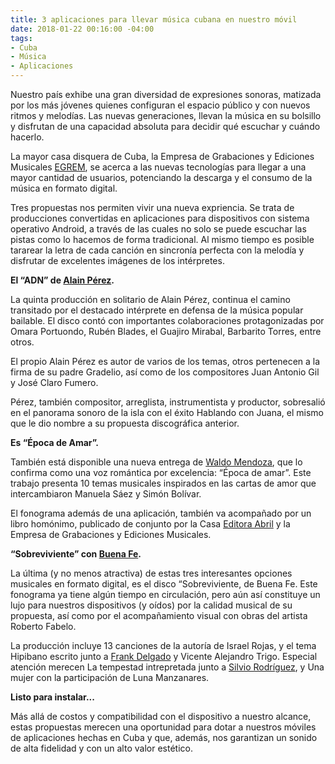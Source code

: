 ```yaml
---
title: 3 aplicaciones para llevar música cubana en nuestro móvil
date: 2018-01-22 00:16:00 -04:00
tags:
- Cuba
- Música
- Aplicaciones
---
```


Nuestro país exhibe una gran diversidad de expresiones sonoras, matizada por los más jóvenes quienes configuran el espacio público y con nuevos ritmos y melodías. Las nuevas generaciones, llevan la música en su bolsillo y disfrutan de una capacidad absoluta para decidir qué escuchar y cuándo hacerlo.

La mayor casa disquera de Cuba, la Empresa de Grabaciones y Ediciones Musicales [EGREM](http://www.egrem.com/es/), se acerca a las nuevas tecnologías para llegar a una mayor cantidad de usuarios, potenciando la descarga y el consumo de la música en formato digital.

Tres propuestas nos permiten vivir una nueva expriencia. Se trata de producciones convertidas en aplicaciones para dispositivos con sistema operativo Android, a través de las cuales no solo se puede escuchar las pistas como lo hacemos de forma tradicional. Al mismo tiempo es posible tararear la letra de cada canción en sincronía perfecta con la melodía y disfrutar de excelentes imágenes de los intérpretes.

**El “ADN” de [Alain Pérez](https://www.ecured.cu/Alain_P%C3%A9rez).**

La quinta producción en solitario de Alain Pérez, continua el camino transitado por el destacado intérprete en defensa de la música popular bailable. El disco contó con importantes colaboraciones protagonizadas por Omara Portuondo, Rubén Blades, el Guajiro Mirabal, Barbarito Torres, entre otros.

El propio Alain Pérez es autor de varios de los temas, otros pertenecen a la firma de su padre Gradelio, así como de los compositores Juan Antonio Gil y José Claro Fumero.

Pérez, también compositor, arreglista, instrumentista y productor, sobresalió en el panorama sonoro de la isla con el éxito Hablando con Juana, el mismo que le dio nombre a su propuesta discográfica anterior.

**Es “Época de Amar”.**

También está disponible una nueva entrega de [Waldo Mendoza](https://www.ecured.cu/Waldo_Mendoza), que lo confirma como una voz romántica por excelencia: “Época de amar”.  Este trabajo presenta 10 temas musicales inspirados en las cartas de amor que intercambiaron Manuela Sáez y Simón Bolívar.

El fonograma además de una aplicación, también va acompañado por un libro homónimo, publicado de conjunto por la Casa [Editora Abril](http://www.editoraabril.cu/) y la Empresa de Grabaciones y Ediciones Musicales.

**“Sobreviviente” con [Buena Fe](https://www.ecured.cu/Buena_fe).**

La última (y no menos atractiva) de estas tres interesantes opciones musicales en formato digital, es el disco “Sobreviviente, de Buena Fe. Este fonograma ya tiene algún tiempo en circulación, pero aún así constituye un lujo para nuestros dispositivos (y oídos) por la calidad musical de su propuesta, así como por el acompañamiento visual con obras del artista Roberto Fabelo.

La producción incluye 13 canciones de la autoría de Israel Rojas, y el tema Hipibano escrito junto a [Frank Delgado](https://www.ecured.cu/Frank_Delgado) y Vicente Alejandro Trigo. Especial atención merecen La tempestad intrepretada junto a [Silvio Rodríguez](https://www.ecured.cu/Silvio_Rodr%C3%ADguez), y Una mujer con la participación de Luna Manzanares.

**Listo para instalar...**

Más allá de costos y compatibilidad con el dispositivo a nuestro alcance, estas propuestas merecen una oportunidad para dotar a nuestros móviles de aplicaciones hechas en Cuba y que, además, nos garantizan un sonido de alta fidelidad y con un alto valor estético.